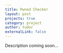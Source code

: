 ```yaml
---
title: Pwned Checker
layout: post
projects: true
category: project
author: tudor
externalLink: false
---
```


Description coming soon...
